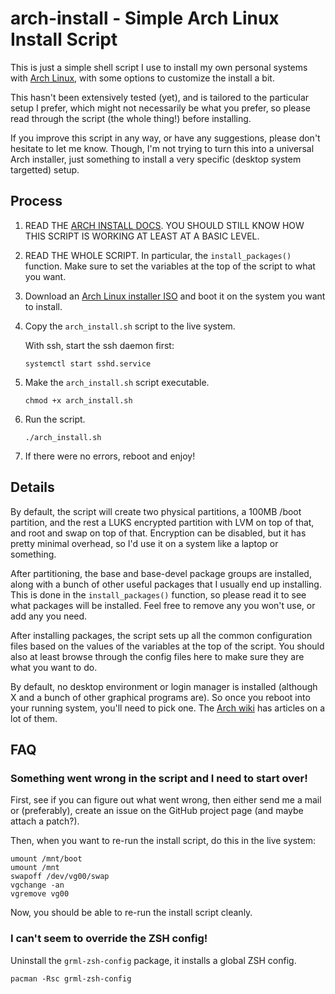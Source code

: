 arch-install - Simple Arch Linux Install Script
===============================================

This is just a simple shell script I use to install my own personal systems
with [Arch Linux][arch], with some options to customize the install a bit.

This hasn't been extensively tested (yet), and is tailored to the particular
setup I prefer, which might not necessarily be what you prefer, so please
read through the script (the whole thing!) before installing.

[arch]: https://www.archlinux.org/

If you improve this script in any way, or have any suggestions, please don't
hesitate to let me know.  Though, I'm not trying to turn this into a universal
Arch installer, just something to install a very specific (desktop system
targetted) setup.

Process
-------

 1. READ THE [ARCH INSTALL DOCS][docs].  YOU SHOULD STILL KNOW HOW THIS SCRIPT
    IS WORKING AT LEAST AT A BASIC LEVEL.

 2. READ THE WHOLE SCRIPT.  In particular, the `install_packages()`
    function.  Make sure to set the variables at the top of the script to what
    you want.

 3. Download an [Arch Linux installer ISO][iso] and boot it on the system you
    want to install.
    
 4. Copy the `arch_install.sh` script to the live system.

    With ssh, start the ssh daemon first:

        systemctl start sshd.service

 5. Make the `arch_install.sh` script executable.

        chmod +x arch_install.sh

 6. Run the script.

        ./arch_install.sh

 7. If there were no errors, reboot and enjoy!

[docs]: https://wiki.archlinux.org/index.php/Official_Arch_Linux_Install_Guide
[iso]: https://www.archlinux.org/download/

Details
-------

By default, the script will create two physical partitions, a 100MB /boot
partition, and the rest a LUKS encrypted partition with LVM on top of that, and
root and swap on top of that.  Encryption can be disabled, but it has pretty
minimal overhead, so I'd use it on a system like a laptop or something.

After partitioning, the base and base-devel package groups are installed, along
with a bunch of other useful packages that I usually end up installing.  This
is done in the `install_packages()` function, so please read it to see what
packages will be installed.  Feel free to remove any you won't use, or add any
you need.

After installing packages, the script sets up all the common configuration
files based on the values of the variables at the top of the script.  You
should also at least browse through the config files here to make sure they are
what you want to do.

By default, no desktop environment or login manager is installed (although X
and a bunch of other graphical programs are).  So once you reboot into your
running system, you'll need to pick one.  The [Arch wiki][de-wiki] has articles
on a lot of them.

[de-wiki]: https://wiki.archlinux.org/index.php/Category:Desktop_environments

FAQ
---

### Something went wrong in the script and I need to start over!

First, see if you can figure out what went wrong, then either send me a mail or
(preferably), create an issue on the GitHub project page (and maybe attach a
patch?).

Then, when you want to re-run the install script, do this in the live system:

    umount /mnt/boot
    umount /mnt
    swapoff /dev/vg00/swap
    vgchange -an
    vgremove vg00

Now, you should be able to re-run the install script cleanly.

### I can't seem to override the ZSH config!

Uninstall the `grml-zsh-config` package, it installs a global ZSH config.

    pacman -Rsc grml-zsh-config
